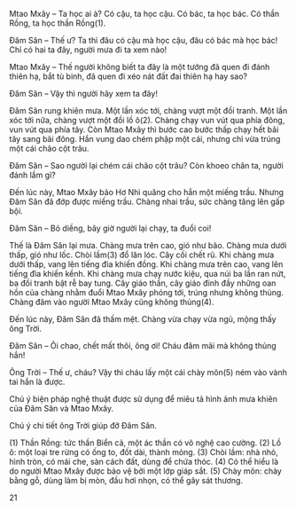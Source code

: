Mtao Mxây – Ta học ai à? Có cậu, ta học cậu. Có bác, ta học bác. Có thần Rồng, ta học thần Rồng(1).

Đăm Săn – Thế ư? Ta thì đâu có cậu mà học cậu, đâu có bác mà học bác! Chỉ có hai ta đây, người mưa đi ta xem nào!

Mtao Mxây – Thế người không biết ta đây là một tướng đã quen đi đánh thiên hạ, bắt tù binh, đã quen đi xéo nát đất đai thiên hạ hay sao?

Đăm Săn – Vậy thì người hãy xem ta đây!

Đăm Săn rung khiên mưa. Một lần xóc tới, chàng vượt một đồi tranh. Một lần xóc tới nữa, chàng vượt một đồi lồ ô(2). Chàng chạy vun vút qua phía đông, vun vút qua phía tây. Còn Mtao Mxây thì bước cao bước thấp chạy hết bãi tây sang bãi đông. Hắn vung dao chém phập một cái, nhưng chỉ vừa trúng một cái chão cột trâu.

Đăm Săn – Sao người lại chém cái chão cột trâu? Còn khoeo chân ta, người đánh lầm gì?

Đến lúc này, Mtao Mxây bảo Hơ Nhì quăng cho hắn một miếng trầu. Nhưng Đăm Săn đã đớp được miếng trầu. Chàng nhai trầu, sức chàng tăng lên gấp bội.

Đăm Săn – Bỏ diềng, bây giờ người lại chạy, ta đuổi coi!

Thế là Đăm Săn lại mưa. Chàng mưa trên cao, gió như bão. Chàng mưa dưới thấp, gió như lốc. Chòi lầm(3) đổ lăn lóc. Cây cối chết rũ. Khi chàng mưa dưới thấp, vang lên tiếng đìa khiến đồng. Khi chàng mưa trên cao, vang lên tiếng đìa khiến kềnh. Khi chàng mưa chạy nước kiệu, qua núi ba lần ran nứt, ba đồi tranh bật rễ bay tung. Cây giáo thần, cây giáo đinh đầy những oan hồn của chàng nhằm đuổi Mtao Mxây phóng tới, trúng nhưng không thủng. Chàng đâm vào người Mtao Mxây cũng không thủng(4).

Đến lúc này, Đăm Săn đã thấm mệt. Chàng vừa chạy vừa ngủ, mộng thấy ông Trời.

Đăm Săn – Ôi chao, chết mất thôi, ông ơi! Cháu đâm mãi mà không thủng hắn!

Ông Trời – Thế ư, cháu? Vậy thì cháu lấy một cái chày mõn(5) ném vào vành tai hắn là được.

Chú ý biện pháp nghệ thuật được sử dụng để miêu tả hình ảnh mưa khiên của Đăm Săn và Mtao Mxây.

Chú ý chi tiết ông Trời giúp đỡ Đăm Săn.

(1) Thần Rồng: tức thần Biển cả, một ác thần có võ nghệ cao cường.
(2) Lồ ô: một loại tre rừng có ống to, đốt dài, thành mỏng.
(3) Chòi lầm: nhà nhỏ, hình tròn, có mái che, sàn cách đất, dùng để chứa thóc.
(4) Có thể hiểu là do người Mtao Mxây được bảo vệ bởi một lớp giáp sắt.
(5) Chày mõn: chày bằng gỗ, dùng làm bị mòn, đầu hơi nhọn, có thể gây sát thương.

21